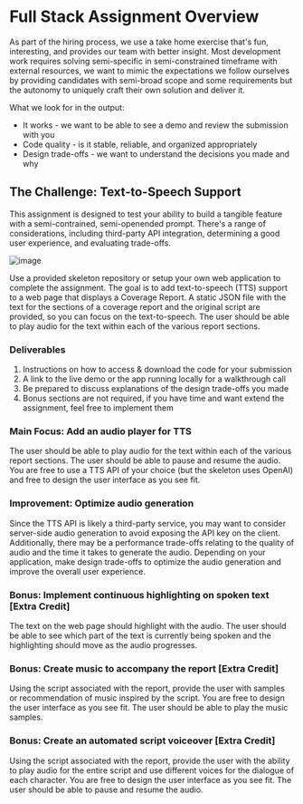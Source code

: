 # Full Stack Assignment Overview

As part of the hiring process, we use a take home exercise that's fun, interesting, and provides our team with better insight. Most development work requires solving semi-specific in semi-constrained timeframe with external resources, we want to mimic the expectations we follow ourselves by providing candidates with semi-broad scope and some requirements but the autonomy to uniquely craft their own solution and deliver it.

What we look for in the output:

- It works - we want to be able to see a demo and review the submission with you
- Code quality - is it stable, reliable, and organized appropriately
- Design trade-offs - we want to understand the decisions you made and why

## The Challenge: Text-to-Speech Support

This assignment is designed to test your ability to build a tangible feature with a semi-contrained, semi-openended prompt. There's a range of considerations, including third-party API integration, determining a good user experience, and evaluating trade-offs.

![image](https://github.com/zest-world/interview/assets/4218998/5dc5101c-70d9-4533-af0d-8bb02eb711bd)

Use a provided skeleton repository or setup your own web application to complete the assignment. The goal is to add text-to-speech (TTS) support to a web page that displays a Coverage Report. A static JSON file with the text for the sections of a coverage report and the original script are provided, so you can focus on the text-to-speech. The user should be able to play audio for the text within each of the various report sections.

### Deliverables

1. Instructions on how to access & download the code for your submission
2. A link to the live demo or the app running locally for a walkthrough call
3. Be prepared to discuss explanations of the design trade-offs you made
4. Bonus sections are not required, if you have time and want extend the assignment, feel free to implement them

### **Main Focus: Add an audio player for TTS**

The user should be able to play audio for the text within each of the various report sections. The user should be able to pause and resume the audio. You are free to use a TTS API of your choice (but the skeleton uses OpenAI) and free to design the user interface as you see fit.

### **Improvement: Optimize audio generation**

Since the TTS API is likely a third-party service, you may want to consider server-side audio generation to avoid exposing the API key on the client. Additionally, there may be a performance trade-offs relating to the quality of audio and the time it takes to generate the audio. Depending on your application, make design trade-offs to optimize the audio generation and improve the overall user experience.

### **Bonus: Implement continuous highlighting on spoken text [Extra Credit]**

The text on the web page should highlight with the audio. The user should be able to see which part of the text is currently being spoken and the highlighting should move as the audio progresses.

### **Bonus: Create music to accompany the report [Extra Credit]**

Using the script associated with the report, provide the user with samples or recommendation of music inspired by the script. You are free to design the user interface as you see fit. The user should be able to play the music samples.

### **Bonus: Create an automated script voiceover [Extra Credit]**

Using the script associated with the report, provide the user with the ability to play audio for the entire script and use different voices for the dialogue of each character. You are free to design the user interface as you see fit. The user should be able to pause and resume the audio.

